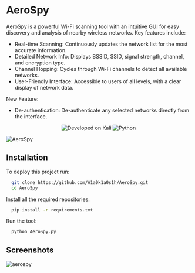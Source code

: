 
# AeroSpy

AeroSpy is a powerful Wi-Fi scanning tool with an intuitive GUI for easy discovery and analysis of nearby wireless networks. Key features include:

- Real-time Scanning: Continuously updates the network list for the most accurate information.
- Detailed Network Info: Displays BSSID, SSID, signal strength, channel, and encryption type.
- Channel Hopping: Cycles through Wi-Fi channels to detect all available networks.
- User-Friendly Interface: Accessible to users of all levels, with a clear display of network data.

New Feature:

- De-authentication: De-authenticate any selected networks directly from the interface.

<p align="center">
  <img src="https://img.shields.io/badge/Developed%20on-Kali%20Linux-blueviolet" alt="Developed on Kali">
  <img src="https://img.shields.io/badge/Python-v3.8+-blue" alt="Python">
</p>

![AeroSpy](https://user-images.githubusercontent.com/63418316/229106649-f2b11490-4f2b-471d-bcf0-c86488663d5a.jpg)


## Installation

To deploy this project run:

```bash
  git clone https://github.com/A1a0k1a0s1h/AeroSpy.git
  cd AeroSpy
```
Install all the required repositories:

```bash
  pip install -r requirements.txt
```
Run the tool:

```bash
  python AeroSpy.py
```
## Screenshots

![aerospy](https://github.com/user-attachments/assets/c7c2b85f-19ad-45e7-8612-6916111d4820)


